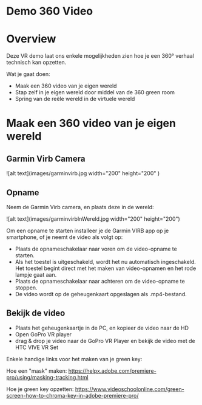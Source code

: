 # Demo 360 Video

# Overview

Deze VR demo laat ons enkele mogelijkheden zien hoe je een 360° verhaal technisch kan opzetten.

Wat je gaat doen:
- Maak een 360 video van je eigen wereld
- Stap zelf in je eigen wereld door middel van de 360 green room
- Spring van de reële wereld in de virtuele wereld


# Maak een 360 video van je eigen wereld

## Garmin Virb Camera

![alt text](images/garminvirb.jpg width="200" height="200" )

## Opname

Neem de Garmin Virb camera, en plaats deze in de wereld:

![alt text](images/garminvirbInWereld.jpg width="200" height="200")
  
Om een opname te starten installeer je de Garmin VIRB app op je smartphone, of je neemt de video als volgt op:
 
 - Plaats de opnameschakelaar naar voren om de video-opname te starten.
 - Als het toestel is uitgeschakeld, wordt het nu automatisch ingeschakeld. Het toestel begint direct met het maken van video-opnamen en het rode lampje gaat aan.
- Plaats de opnameschakelaar naar achteren om de video-opname te stoppen.
- De video wordt op de geheugenkaart opgeslagen als .mp4-bestand.  

## Bekijk de video

- Plaats het geheugenkaartje in de PC, en kopieer de video naar de HD
- Open GoPro VR player 
- drag & drop je video naar de GoPro VR Player en bekijk de video met de HTC VIVE VR Set



Enkele handige links voor het maken van je green key:

Hoe een "mask" maken:
https://helpx.adobe.com/premiere-pro/using/masking-tracking.html

Hoe je green key opzetten:
https://www.videoschoolonline.com/green-screen-how-to-chroma-key-in-adobe-premiere-pro/
